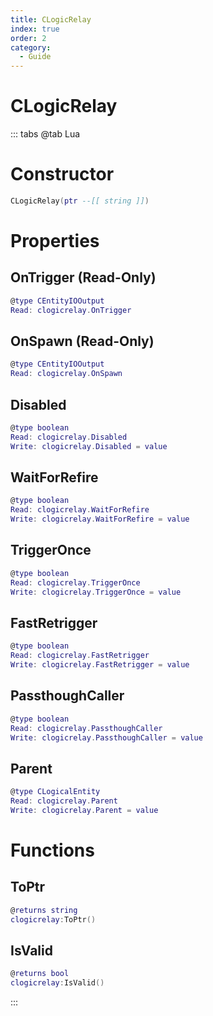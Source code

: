 ```yaml
---
title: CLogicRelay
index: true
order: 2
category:
  - Guide
---
```


# CLogicRelay

::: tabs
@tab Lua
# Constructor
```lua
CLogicRelay(ptr --[[ string ]])
```
# Properties
## OnTrigger (Read-Only)
```lua
@type CEntityIOOutput
Read: clogicrelay.OnTrigger
```
## OnSpawn (Read-Only)
```lua
@type CEntityIOOutput
Read: clogicrelay.OnSpawn
```
## Disabled 
```lua
@type boolean
Read: clogicrelay.Disabled
Write: clogicrelay.Disabled = value
```
## WaitForRefire 
```lua
@type boolean
Read: clogicrelay.WaitForRefire
Write: clogicrelay.WaitForRefire = value
```
## TriggerOnce 
```lua
@type boolean
Read: clogicrelay.TriggerOnce
Write: clogicrelay.TriggerOnce = value
```
## FastRetrigger 
```lua
@type boolean
Read: clogicrelay.FastRetrigger
Write: clogicrelay.FastRetrigger = value
```
## PassthoughCaller 
```lua
@type boolean
Read: clogicrelay.PassthoughCaller
Write: clogicrelay.PassthoughCaller = value
```
## Parent 
```lua
@type CLogicalEntity
Read: clogicrelay.Parent
Write: clogicrelay.Parent = value
```
# Functions
## ToPtr
```lua
@returns string
clogicrelay:ToPtr()
```
## IsValid
```lua
@returns bool
clogicrelay:IsValid()
```

:::